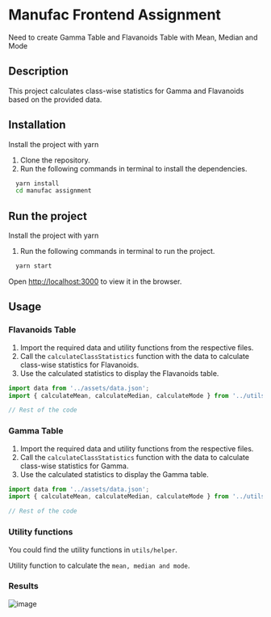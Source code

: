 
# Manufac Frontend Assignment

Need to create Gamma Table and Flavanoids Table with Mean, Median and Mode

## Description

This project calculates class-wise statistics for Gamma and Flavanoids based on the provided data.

## Installation

Install the project with yarn

1. Clone the repository.
2. Run the following commands in terminal to install the dependencies.

```bash
  yarn install
  cd manufac assignment
```
## Run the project

Install the project with yarn

1. Run the following commands in terminal to run the project.

```bash
  yarn start
```
Open [http://localhost:3000](http://localhost:3000) to view it in the browser.

## Usage

### Flavanoids Table

1. Import the required data and utility functions from the respective files.
2. Call the `calculateClassStatistics` function with the data to calculate class-wise statistics for Flavanoids.
3. Use the calculated statistics to display the Flavanoids table.

```javascript
import data from '../assets/data.json';
import { calculateMean, calculateMedian, calculateMode } from '../utils/helper';

// Rest of the code

```

### Gamma Table

1. Import the required data and utility functions from the respective files.
2. Call the `calculateClassStatistics` function with the data to calculate class-wise statistics for Gamma.
3. Use the calculated statistics to display the Gamma table.

```javascript
import data from '../assets/data.json';
import { calculateMean, calculateMedian, calculateMode } from '../utils/helper';

// Rest of the code

```

### Utility functions

You could find the utility functions in `utils/helper`.

Utility function to calculate the `mean, median and mode`.

### Results

![image](https://github.com/Shanky1001/manufac-assignment/assets/108118506/9b71d212-513a-4659-95aa-47376f8a8386)


